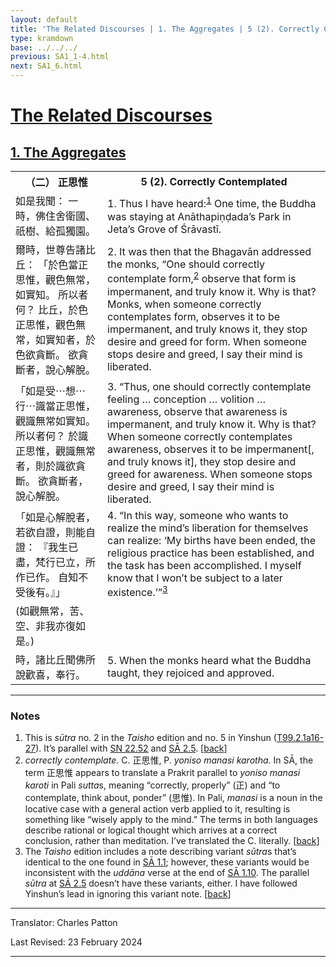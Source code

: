 ```yaml
---
layout: default
title: 'The Related Discourses | 1. The Aggregates | 5 (2). Correctly Contemplated'
type: kramdown
base: ../../../
previous: SA1_1-4.html
next: SA1_6.html
---
```


<h1><a href='../index.html'>The Related Discourses</a></h1>
<h2><a href='index.html'>1. The Aggregates</a></h2>

<table class="trans">
  <th class='ch'>（二） 正思惟</th>
  <th class='en'>5 (2). Correctly Contemplated</th>
  <tr>
    <td class="ch" title='t99.2.1a16'>如是我聞： 一時，佛住舍衛國、祇樹、給孤獨園。</td>
    <td id='p1'>1. Thus I have heard:<sup id="ref1"><a href="#n1">1</a></sup> One time, the Buddha was staying at Anāthapiṇḍada’s Park in Jeta’s Grove of Śrāvastī.</td>
  </tr>
  <tr>
    <td class="ch" title='t99.2.1a17'>爾時，世尊告諸比丘： 「於色當正思惟，觀色無常，如實知。 所以者何？ 比丘，於色正思惟，觀色無常，如實知者，於色欲貪斷。 欲貪斷者，說心解脫。</td>
    <td id='p2'>2. It was then that the Bhagavān addressed the monks, “One should correctly contemplate form,<sup id="ref2"><a href="#n2">2</a></sup> observe that form is impermanent, and truly know it. Why is that? Monks, when someone correctly contemplates form, observes it to be impermanent, and truly knows it, they stop desire and greed for form. When someone stops desire and greed, I say their mind is liberated.</td>
  </tr>
  <tr>
    <td class="ch" title='t99.2.1a20'>「如是受⋯想⋯行⋯識當正思惟，觀識無常如實知。 所以者何？ 於識正思惟，觀識無常者，則於識欲貪斷。 欲貪斷者，說心解脫。</td>
    <td id='p3'>3. “Thus, one should correctly contemplate feeling … conception … volition … awareness, observe that awareness is impermanent, and truly know it. Why is that? When someone correctly contemplates awareness, observes it to be impermanent[, and truly knows it], they stop desire and greed for awareness. When someone stops desire and greed, I say their mind is liberated.</td>
  </tr>
  <tr>
    <td class="ch" title='t99.2.1a23'>「如是心解脫者，若欲自證，則能自證： 『我生已盡，梵行已立，所作已作。 自知不受後有。』」 </td>
    <td id='p4'>4. “In this way, someone who wants to realize the mind’s liberation for themselves can realize: ‘My births have been ended, the religious practice has been established, and the task has been accomplished. I myself know that I won’t be subject to a later existence.’”<sup id="ref3"><a href="#n3">3</a></sup></td>
  </tr>
  <tr>
    <td class="ch" title='t99.2.1a14'>(如觀無常，苦、空、非我亦復如是。)</td>
    <td></td>
  </tr>
  <tr>
    <td class="ch" title='t99.2.1a26'>時，諸比丘聞佛所說歡喜，奉行。</td>
    <td id='p5'>5. When the monks heard what the Buddha taught, they rejoiced and approved.</td>
  </tr>
</table>

<hr/>

<h3 id="notes">Notes</h3>

<ol class="notes-list">
<li id="n1">This is <em>sūtra</em> no. 2 in the <cite>Taisho</cite> edition and no. 5 in Yinshun (<a href="https://cbetaonline.dila.edu.tw/zh/T02n0099_p0001a16" target="_blank">T99.2.1a16-27</a>). It’s parallel with <a href="https://suttacentral.net/sn22.52" target="_blank">SN 22.52</a> and <a href="../02/sa2_5.html" target="_blank">SĀ 2.5</a>. [<a href="#ref1">back</a>]</li>
<li id="n2"><em>correctly contemplate</em>. C. 正思惟, P. <em>yoniso manasi karotha</em>. In SĀ, the term 正思惟 appears to translate a Prakrit parallel to <em>yoniso manasi karoti</em> in Pali <em>sutta</em>s, meaning “correctly, properly” (正) and “to contemplate, think about, ponder” (思惟). In Pali, <em>manasi</em> is a noun in the locative case with a general action verb applied to it, resulting is something like “wisely apply to the mind.” The terms in both languages describe rational or logical thought which arrives at a correct conclusion, rather than meditation. I’ve translated the C. literally. [<a href="#ref2">back</a>]</li>
<li id="n3">The <cite>Taisho</cite> edition includes a note describing variant <em>sūtra</em>s that’s identical to the one found in <a href="sa1_1.html" target="_blank">SĀ 1.1</a>; however, these variants would be inconsistent with the <em>uddāna</em> verse at the end of <a href="sa1_10.html" target="_blank">SĀ 1.10</a>. The parallel <em>sūtra</em> at <a href="../02/sa2_5.html" target="_blank">SĀ 2.5</a> doesn’t have these variants, either. I have followed Yinshun’s lead in ignoring this variant note. [<a href="#ref3">back</a>]</li>
</ol>
<hr/>

<p class="translator">Translator: Charles Patton</p>
<p class='revised'>Last Revised: 23 February 2024</p>

<hr/>